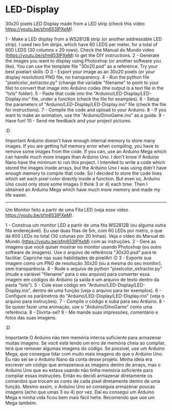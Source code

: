 # LED-Display
30x20 pixels LED Display made from a LED strip (check this video https://youtu.be/sfm653IPXeM).

1 - Make a LED display from a WS2812B strip (or another addressable LED strip).
	I used two 5m strips, which have 60 LEDS per meter, for a total of 600 LEDS (30 columns x 20 rows).
	Check the Manual do Mundo video (https://youtu.be/sfm653IPXeM) to get the DIY instructions.
2 - Generate the images you want to display using Photoshop (or another software you like).
	You can use the template file "30x20.psd" as a reference. Try your best pixelart skills :D
3 - Export your image as an 30x20 pixels (or your display resolution) PNG file, no transparency.
4 - Run the python file "pixelcolor_extractor.py" (change the variable "filename" to point to your file) to convert that image into Arduino codes (the output is a text file in the "txts" folder).
5 - Paste that code into the "Arduino/LED-Display/LED-Display.ino" file, under a function (check the file for examples).
6 - Setup the parameters of "Arduino/LED-Display/LED-Display.ino" file (check the file for instructions).
7 - Compile the code and upload to your Arduino.
8 - If you want to make an animation, use the "Arduino/DinoGame.ino" as a guide.
9 - Have fun!
10 - Send me feedback and your project pictures.

:D

Important
	Arduino doesn't have enough internal memory to store many images. If you are getting full memory error when compiling, you have to remove some images from the code.
	If you can, use an Arduino Mega which can handle much more images than Arduino Uno. I don't know if Arduino Nano have the minimum to run this project.
	I intended to write a code which stored the images inside arrays, but the Arduino Uno I was using didn't have enough memory to compile that code.
	So I decided to store the code lines which set each pixel color directly inside a function.
	But even so, Arduino Uno could only store some images (I think 3 or 4) each time.
	Then I obtained an Arduino Mega which have much more memory and made my life easier.


--------------------------------------

Um Monitor feito a partir de uma Fita LED (veja esse vídeo https://youtu.be/sfm653IPXeM).

1 - Construa um monitor LED a partir de uma fita WS2812B (ou alguma outra fita endereçável).
	Eu usei duas fitas de 5m, com 60 LEDs por metro, o que dá 600 LEDs no total (30 colunas por 20 linhas).
	Veja o vídeo do Manual do Mundo (https://youtu.be/sfm653IPXeM) com as instruções.
2 - Gere as imagens que você quiser mostrar no monitor usando Photoshop (ou outro software de imagens).
	Use o arquivo de referência "30x20.psd" para te facilitar. Capriche nas suas habilidades de pixelArt :D
3 - Exporte sua imagem como um PNG de resolução 30x20 (ou a mesma do seu monitor), sem transparência.
4 - Rode o arquivo de python "pixelcolor_extractor.py" (mude a variável "filename" para o seu arquivo) para converter essa imagem em códigos do Arduino (a saída é um arquivo de texto dentro da pasta "txts").
5 - Cole esse código em "Arduino/LED-Display/LED-Display.ino", dentro de uma função (veja o arquivo para ter exemplos).
6 - Configure os parâmetros do "Arduino/LED-Display/LED-Display.ino" (veja o arquivo para instruções).
7 - Compile o código e suba para seu Arduino.
8 - Se quiser fazer uma animação, use o "Arduino/DinoGame" como uma referência.
8 - Divirta-se!!
9 - Me mande suas impressões, comentário e fotos das suas imagens.

:D

Importante
	O Arduino não tem memória interna suficiente para armazenar muitas imagens. Se você está tendo um erro de memória cheia ao compilar, terá que remover algumas imagens do código.
	Se possível, use um Arduino Mega, que consegue lidar com muito mais imagens do que o Arduino Uno. Eu não sei se o Arduino Nano dá conta desse projeto.
	Minha ideia era escrever um código que armazenava as imagens dentro de arrays, mas o Arduino Uno que eu estava usando não tinha memória suficiente para compilar essas instruções.
	Então eu decidi armazenar diretamente os comandos que trocam as cores de cada pixel diretamente dentro de uma função.
	Mesmo assim, o Arduino Uno só conseguia armazenar poucas imagens (acho que umas 3 ou 4) por vez.
	Daí eu consegui um Arduino Mega e minha vida ficou bem mais fácil hehe. Recomendo que use um Mega também.

